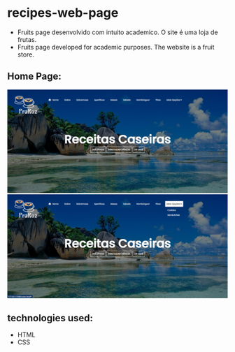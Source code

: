 # recipes-web-page

<ul>
  <li>Fruits page desenvolvido com intuito academico. O site é uma loja de frutas.</li>
  <li> Fruits page developed for academic purposes. The website is a fruit store. </li>
</ul>

## Home Page:
![home page](https://github.com/ViniciusV4/recipes-web-page/blob/main/img/home.png?raw=true)
![home page menu open](https://github.com/ViniciusV4/recipes-web-page/blob/main/img/home-menu-open.png?raw=true)


## technologies used:

* HTML
* CSS

